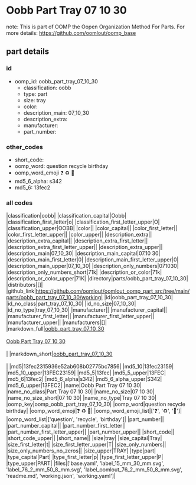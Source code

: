 # Oobb Part Tray 07 10 30  

note: This is part of OOMP the Oopen Organization Method For Parts. For more details: https://github.com/oomlout/oomp_base

##  part details





### id
* oomp_id: oobb_part_tray_07_10_30
  * classification: oobb
  * type: part
  * size: tray
  * color: 
  * description_main: 07_10_30
  * description_extra: 
  * manufacturer: 
  * part_number: 

### other_codes
* short_code: 
* oomp_word: question recycle birthday
* oomp_word_emoji :question: :recycle: :birthday:
* md5_6_alpha: s342
* md5_6: 13fec2

### all codes 
|classification|oobb|
|classification_capital|Oobb|
|classification_first_letter|o|
|classification_first_letter_upper|O|
|classification_upper|OOBB|
|color||
|color_capital||
|color_first_letter||
|color_first_letter_upper||
|color_upper||
|description_extra||
|description_extra_capital||
|description_extra_first_letter||
|description_extra_first_letter_upper||
|description_extra_upper||
|description_main|07_10_30|
|description_main_capital|07.10 30|
|description_main_first_letter|0|
|description_main_first_letter_upper|0|
|description_main_upper|07_10_30|
|description_only_numbers|071030|
|description_only_numbers_short|71k|
|description_or_color|71k|
|description_or_color_upper|71K|
|directory|parts/oobb_part_tray_07_10_30|
|distributors|[]|
|github_link|https://github.com/oomlout/oomlout_oomp_part_src/tree/main/parts/oobb_part_tray_07_10_30/working|
|id|oobb_part_tray_07_10_30|
|id_no_class|part_tray_07_10_30|
|id_no_size|07_10_30|
|id_no_type|tray_07_10_30|
|manufacturer||
|manufacturer_capital||
|manufacturer_first_letter||
|manufacturer_first_letter_upper||
|manufacturer_upper||
|manufacturers|[]|
|markdown_full|[oobb_part_tray_07_10_30](https://github.com/oomlout/oomlout_oomp_part_src/tree/main/parts/oobb_part_tray_07_10_30/working)<br>[](https://github.com/oomlout/oomlout_oomp_part_src/tree/main/parts/oobb_part_tray_07_10_30/working)<br>[Oobb Part Tray 07 10 30](https://github.com/oomlout/oomlout_oomp_part_src/tree/main/parts/oobb_part_tray_07_10_30/working)<br><br>|
|markdown_short|[oobb_part_tray_07_10_30](https://github.com/oomlout/oomlout_oomp_part_src/tree/main/parts/oobb_part_tray_07_10_30/working)<br><br>|
|md5|13fec2315936e52ab608b02775bc7856|
|md5_10|13fec23159|
|md5_10_upper|13FEC23159|
|md5_5|13fec|
|md5_5_upper|13FEC|
|md5_6|13fec2|
|md5_6_alpha|s342|
|md5_6_alpha_upper|S342|
|md5_6_upper|13FEC2|
|name|Oobb Part Tray 07 10 30|
|name_no_class|Part Tray 07 10 30|
|name_no_size|07 10 30|
|name_no_size_short|07 10 30|
|name_no_type|Tray 07 10 30|
|oomp_key|oomp_oobb_part_tray_07_10_30|
|oomp_word|question recycle birthday|
|oomp_word_emoji|:question: :recycle: :birthday:|
|oomp_word_emoji_list|[':question:', ':recycle:', ':birthday:']|
|oomp_word_list|['question', 'recycle', 'birthday']|
|part_number||
|part_number_capital||
|part_number_first_letter||
|part_number_first_letter_upper||
|part_number_upper||
|short_code||
|short_code_upper||
|short_name||
|size|tray|
|size_capital|Tray|
|size_first_letter|t|
|size_first_letter_upper|T|
|size_only_numbers||
|size_only_numbers_no_zeros||
|size_upper|TRAY|
|type|part|
|type_capital|Part|
|type_first_letter|p|
|type_first_letter_upper|P|
|type_upper|PART|
|files|['base.yaml', 'label_15_mm_30_mm.svg', 'label_76_2_mm_50_8_mm.svg', 'label_oomlout_76_2_mm_50_8_mm.svg', 'readme.md', 'working.json', 'working.yaml']|
